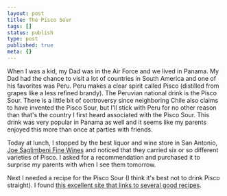 ```yaml
---
layout: post
title: The Pisco Sour
tags: []
status: publish
type: post
published: true
meta: {}
---
```

When I was a kid, my Dad was in the Air Force and we lived in Panama.  My Dad had the chance to visit a lot of countries in South America and one of his favorites was Peru.  Peru makes a clear spirit called Pisco (distilled from grapes like a less refined brandy).  The Peruvian national drink is the Pisco Sour.  There is a little bit of controversy since neighboring Chile also claims to have invented the Pisco Sour, but I'll stick with Peru for no other reason than that's the country I first heard associated with the Pisco Sour.  This drink was very popular in Panama as well and it seems like my parents enjoyed this more than once at parties with friends.

Today at lunch, I stopped by the best liquor and wine store in San Antonio, [Joe Saglimbeni Fine Wines](http://www.jsfinewine.com) and noticed that they carried six or so different varieties of Pisco.  I asked for a recommendation and purchased it to surprise my parents with when I see them tomorrow.

Next I needed a recipe for the Pisco Sour (I think it's best not to drink Pisco straight).  I found [this excellent site that links to several good recipes](http://perufood.blogspot.com/2006/02/recipe-pisco-sour.html).
